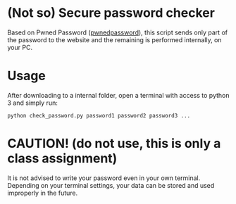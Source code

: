 # (Not so) Secure password checker

Based on Pwned Password ([pwnedpassword](haveibeenpwned.com/Passwords)), this script sends only part of the password to the website and the remaining is performed internally, on your PC.

# Usage

After downloading to a internal folder, open a terminal with access to python 3 and simply run:

```
python check_password.py password1 password2 password3 ...
```

# CAUTION! (do not use, this is only a class assignment)

It is not advised to write your password even in your own terminal. Depending on your terminal settings, your data can be stored and used improperly in the future. 